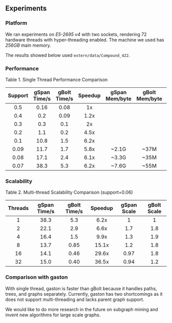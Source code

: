 
## Experiments

### Platform

We ran experiments on *E5-2695 v4* with two sockets, rendering 72 hardware threads with hyper-threading enabled. The machine we used has *256GB* main memory.

The results showed below used `extern/data/Compound_422`.

### Performance

Table 1. Single Thread Performance Comparison

Support  | gSpan Time/s | gBolt Time/s | Speedup | gSpan Mem/byte | gBolt Mem/byte | Reduction | Subgraphs
:-----: | :---:  | :---:  | :---: | :----: | :----: | :---: | :----: |
0.5   | 0.16 | 0.08 | 1x   |       |      | | 32    |
0.4   | 0.2  | 0.09 | 1.2x |       |      | | 60    |
0.3   | 0.3  | 0.1  | 2x   |       |      | | 124   |
0.2   | 1.1  | 0.2  | 4.5x |       |      | | 936   |
0.1   | 10.8 | 1.5  | 6.2x |       |      | | 15972 |
0.09  | 11.7 | 1.7  | 5.8x | ~2.1G | ~37M | 55x  | 17511 |
0.08  | 17.1 | 2.4  | 6.1x | ~3.3G | ~35M | 93x  | 28558 |
0.07  | 38.3 | 5.3  | 6.2x | ~7.6G | ~55M | 137x | 65259 |

### Scalability

Table 2. Multi-thread Scalability Comparison (support=0.06)

Threads  | gSpan Time/s | gBolt Time/s | Speedup | gSpan Scale | gBolt Scale 
:-----:  | :--------:   | :--------:   | :---:   | :------: | :------: | 
1        | 38.3         | 5.3          | 6.2x    |   1      |   1   | 
2        | 22.1         | 2.9          | 6.6x    |   1.7    |   1.8 |
4        | 16.4         | 1.5          | 9.9x    |   1.3    |   1.9 | 
8        | 13.7         | 0.85         | 15.1x   |   1.2    |   1.8 | 
16       | 14.1         | 0.46         | 29.6x   |   0.97   |   1.8 | 
32       | 15.0         | 0.40         | 36.5x   |   0.94   |   1.2 |

### Comparison with gaston

With single thread, gaston is faster than gBolt because it handles paths, trees, and graphs separately. Currently, gaston has two shortcomings as it does not support multi-threading and lacks parent graph support.

We would like to do more research in the future on subgraph mining and invent new algorithms for large scale graphs.
